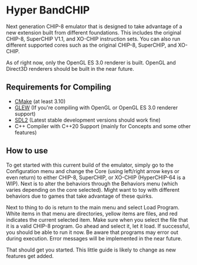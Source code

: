 # Hyper BandCHIP

Next generation CHIP-8 emulator that is designed to take advantage of a new extension built from different foundations.
This includes the original CHIP-8, SuperCHIP V1.1, and XO-CHIP instruction sets.  You can also run different supported cores
such as the original CHIP-8, SuperCHIP, and XO-CHIP.

As of right now, only the OpenGL ES 3.0 renderer is built.  OpenGL and Direct3D renderers should be built in the near future.

## Requirements for Compiling

- [CMake](https://www.cmake.org/download/) (at least 3.10)
- [GLEW](http://glew.sourceforge.net) (If you're compiling with OpenGL or OpenGL ES 3.0 renderer support)
- [SDL2](https://www.libsdl.org/download-2.0.php) (Latest stable development versions should work fine)
- C++ Compiler with C++20 Support (mainly for Concepts and some other features)

## How to use

To get started with this current build of the emulator, simply go to the Configuration menu and change the Core (using left/right 
arrow keys or even return) to either CHIP-8, SuperCHIP, or XO-CHIP (HyperCHIP-64 is a WIP).  Next is to alter the behaviors through the 
Behaviors menu (which varies depending on the core selected).  Might want to toy with different behaviors due to games that take 
advantage of these quirks.

Next to thing to do is return to the main menu and select Load Program.  White items in that menu are directories, yellow items 
are files, and red indicates the current selected item.  Make sure when you select the file that it is a valid CHIP-8 program.
Go ahead and select it, let it load.  If successful, you should be able to run it now.  Be aware that programs may error out
during execution.  Error messages will be implemented in the near future.

That should get you started.  This little guide is likely to change as new features get added.
